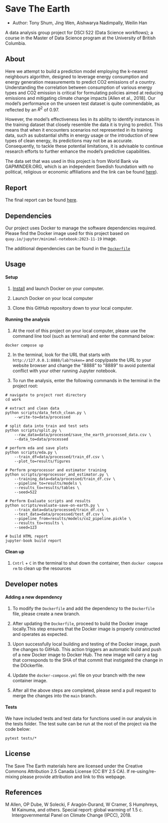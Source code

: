 # Save The Earth

  - Author: Tony Shum, Jing Wen, Aishwarya Nadimpally, Weilin Han

A data analysis group project for DSCI 522 (Data Science workflows); a
course in the Master of Data Science program at the University of
British Columbia.

## About

Here we attempt to build a prediction model employing the k-nearest neighbours algorithm, designed to leverage energy consumption and energy generation measurements to predict CO2 emissions of a country. Understanding the correlation between consumption of various energy types and CO2 emission is critical for formulating policies aimed at reducing emissions and mitigating climate change impacts [Allen et al., 2018]. Our model’s performance on the unseen test dataset is quite commendable, as reflected by an $R^2$ of 0.97.

However, the model’s effectiveness lies in its ability to identify instances in the training dataset that closely resemble the data it is trying to predict. This means that when it encounters scenarios not represented in its training data, such as substantial shifts in energy usage or the introduction of new types of clean energy, its predictions may not be as accurate. Consequently, to tackle these potential limitations, it is advisable to continue research efforts to further enhance the model’s predictive capabilities.

The data set that was used in this project is from World Bank via
GAPMINDER.ORG, which is an independent Swedish foundation with no
political, religious or economic affiliations and the link can be found
[here](https://www.gapminder.org/)).

## Report

The final report can be found
[here](https://ubc-mds.github.io/DSCI_522_Group-11_Save-The-Earth/save_the_earth_model.html).

## Dependencies

Our project uses Docker to manage the software dependencies required.
Please find the Docker image used for this project based on
`quay.io/jupyter/minimal-notebook:2023-11-19` image.

The additional dependencies can be found in the
[`Dockerfile`](Dockerfile)

## Usage

#### Setup

1.  [Install](https://www.docker.com/get-started/) and launch Docker on your computer.

2.  Launch Docker on your local computer

3.  Clone this GitHub repository down to your local computer.

#### Running the analysis

1.  At the root of this project on your local computer, please use the
    command line tool (such as terminal) and enter the command below:

```         
docker compose up
```

2.  In the terminal, look for the URL that starts with
    `http://127.0.0.1:8888/lab?token=` and copy/paste the URL to your
    website browser and change the "8888" to "8889" to avoid potential
    conflict with your other running Jupyter notebook.

3.  To run the analysis, enter the following commands in the terminal in the project root:

```
# navigate to project root directory
cd work

# extract and clean data
python scripts/data_fetch_clean.py \
    --write-to=data/processed

# split data into train and test sets
python scripts/split.py \
    --raw_data=data/processed/save_the_earth_processed_data.csv \
    --data_to=data/processed

# perform eda and save plots
python scripts/eda.py \
    --train_df=data/processed/train_df.csv \
    --plot_to=results/figures

# Perform preprocessor and estimator training
python scripts/preprocessor_and_estimator.py \
    --training_data=data/processed/train_df.csv \
    --pipeline_to=results/models \
    --results_to=results/tables \
    --seed=522

# Perform Evaluate scripts and results
python scripts/evaluate-save-on-earth.py \
    --train_data=data/processed/train_df.csv \
    --test_data=data/processed/test_df.csv \
    --pipeline_from=results/models/co2_pipeline.pickle \
    --results_to=results \
    --seed=123

# build HTML report
jupyter-book build report
```

#### Clean up

1.  `Cntrl` + `C` in the terminal to shut down the container, then
    `docker compose rm` to clean up the resources

## Developer notes

#### Adding a new dependency

1.  To modify the `Dockerfile` and add the dependency to the
    `Dockerfile` file, please create a new branch.

2.  After updating the `Dockerfile`, proceed to build the Docker image
    locally.This step ensures that the Docker image is properly
    constructed and operates as expected.

3.  Upon successfully local building and testing of the Docker image,
    push the changes to GitHub. This action triggers an automatic build
    and push of a new Docker image to Docker Hub. The new image will
    carry a tag that corresponds to the SHA of that commit that
    instigated the change in the DOckerfile.

4.  Update the `docker-compose.yml` file on your branch with the new
    container image.

5.  After all the above steps are completed, please send a pull request
    to merge the changes into the `main` branch.

#### Tests

We have included tests and test data for functions used in our analysis
in the tests folder. The test suite can be run at the root of the
project via the code below:

```         
pytest tests/*
```

## License

The Save The Earth materials here are licensed under the Creative
Commons Attribution 2.5 Canada License (CC BY 2.5 CA). If
re-using/re-mixing please provide attribution and link to this webpage.

## References

<div id="refs" class="references hanging-indent">

<div>

M Allen, OP Dube, W Solecki, F Aragón-Durand, W Cramer, S Humphreys, M Kainuma, and others. Special report: global warming of 1.5 c. Intergovernmental Panel on Climate Change (IPCC), 2018.

</div>

<div>
